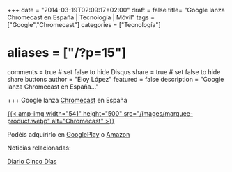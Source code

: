 +++
date = "2014-03-19T02:09:17+02:00"
draft = false
title= "Google lanza Chromecast en España | Tecnología | Móvil"
tags = ["Google","Chromecast"]
categories = ["Tecnología"]
# aliases = ["/?p=15"]
comments = true	# set false to hide Disqus
share = true	# set false to hide share buttons
author = "Eloy López"
featured = false
description = "Google lanza Chromecast en España..."

+++
Google lanza <a title="Chromecast" href="http://www.google.com/intl/es/chrome/devices/chromecast/index.html" target="_blank">Chromecast</a> en España

[{{< amp-img width="541" height="500" src="/images/marquee-product.webp" alt="Chromecast" >}}][1]

Podéis adquirirlo en <a title="Comprar en Google Play" href="https://play.google.com/store/devices/details?id=chromecast" target="_blank">GooglePlay</a> o <a title="Comprar en Amazon" href="http://www.amazon.es/dp/B00I4WQ8VG" target="_blank">Amazon</a>

Noticias relacionadas:

<a title="Diario Cinco Días" href="http://deft.work" target="_blank">Diario Cinco Días</a>


 [1]: http://www.google.com/intl/es/chrome/devices/chromecast/index.html
